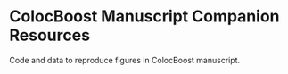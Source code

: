 # ColocBoost Manuscript Companion Resources

Code and data to reproduce figures in ColocBoost manuscript.
